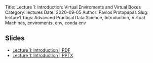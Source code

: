 Title: Lecture 1: Introduction: Virtual Enviroments and Virtual Boxes
Category: lectures
Date: 2020-09-05
Author: Pavlos Protopapas
Slug: lecture1
Tags: Advanced Practical Data Science, Introduction, Virtual Machines, enviroments, env, conda env 

## Slides


- [Lecture 1: Introduction | PDF]({attach}presentation/lecture1.pdf) 
- [Lecture 1: Introduction | PPTX]({attach}presentation/lecture1.pptx)


<!--## Forms -->
<!--
- [Form: Make Group](https://docs.google.com/spreadsheets/d/1j52h9a9KgHjv2M92_HE_oDBSfcsKcknUZikXO8_TllQ/edit?usp=sharing) 
- [Form: Sign Up Presentation](https://docs.google.com/spreadsheets/d/1Ngos6zKgufKXObvUCIKo4MaAjyuWwlyT4yFhDJczGXk/edit?usp=sharing)
-->